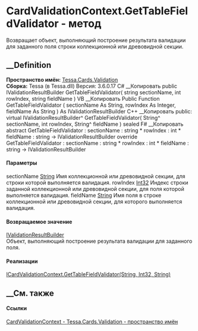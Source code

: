 # CardValidationContext.GetTableFieldValidator - метод
Возвращает объект, выполняющий построение результата валидации для заданного
поля строки коллекционной или древовидной секции.
## __Definition
 **Пространство имён:** [Tessa.Cards.Validation](N_Tessa_Cards_Validation.htm)  
 **Сборка:** Tessa (в Tessa.dll) Версия: 3.6.0.17
C# __Копировать
     public IValidationResultBuilder GetTableFieldValidator(
    	string sectionName,
    	int rowIndex,
    	string fieldName
    )
VB __Копировать
     Public Function GetTableFieldValidator ( 
    	sectionName As String,
    	rowIndex As Integer,
    	fieldName As String
    ) As IValidationResultBuilder
C++ __Копировать
     public:
    virtual IValidationResultBuilder^ GetTableFieldValidator(
    	String^ sectionName, 
    	int rowIndex, 
    	String^ fieldName
    ) sealed
F# __Копировать
     abstract GetTableFieldValidator : 
            sectionName : string * 
            rowIndex : int * 
            fieldName : string -> IValidationResultBuilder 
    override GetTableFieldValidator : 
            sectionName : string * 
            rowIndex : int * 
            fieldName : string -> IValidationResultBuilder 
#### Параметры
sectionName [String](https://learn.microsoft.com/dotnet/api/system.string)
    Имя коллекционной или древовидной секции, для строки которой выполняется валидация.
rowIndex [Int32](https://learn.microsoft.com/dotnet/api/system.int32)
    Индекс строки заданной коллекционной или древовидной секции, для поля которой выполняется валидация.
fieldName [String](https://learn.microsoft.com/dotnet/api/system.string)
    Имя поля в строке коллекционной или древовидной секции, для которого выполняется валидация.
#### Возвращаемое значение
[IValidationResultBuilder](T_Tessa_Platform_Validation_IValidationResultBuilder.htm)  
Объект, выполняющий построение результата валидации для заданного поля.
#### Реализации
[ICardValidationContext.GetTableFieldValidator(String, Int32,
String)](M_Tessa_Cards_Validation_ICardValidationContext_GetTableFieldValidator.htm)  
##  __См. также
#### Ссылки
[CardValidationContext - ](T_Tessa_Cards_Validation_CardValidationContext.htm)
[Tessa.Cards.Validation - пространство имён](N_Tessa_Cards_Validation.htm)

